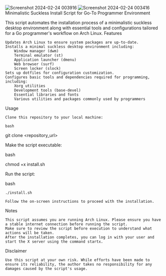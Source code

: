 ![Screenshot 2024-02-24 003916](https://github.com/archsinner/ais/assets/74122523/cbe8a17e-8b46-41a7-9de5-bfc45081281e)
![Screenshot 2024-02-24 003416](https://github.com/archsinner/ais/assets/74122523/5cbee2b8-e539-4c8b-ada0-c5fb2e7e7972)
Minimalistic Suckless Install Script for Go-To Programmer Environment

This script automates the installation process of a minimalistic suckless desktop environment along with essential tools and configurations tailored for a Go programmer's workflow on Arch Linux.
Features

    Updates Arch Linux to ensure system packages are up-to-date.
    Installs a minimal suckless desktop environment including:
        Window manager (dwm)
        Terminal emulator (st)
        Application launcher (dmenu)
        Web browser (surf)
        Screen locker (slock)
    Sets up dotfiles for configuration customization.
    Configures basic tools and dependencies required for programming, including:
        Xorg utilities
        Development tools (base-devel)
        Essential libraries and fonts
        Various utilities and packages commonly used by programmers

Usage

    Clone this repository to your local machine:

    bash

git clone <repository_url>

Make the script executable:

bash

chmod +x install.sh

Run the script:

bash

    ./install.sh

    Follow the on-screen instructions to proceed with the installation.

Notes

    This script assumes you are running Arch Linux. Please ensure you have a stable internet connection before running the script.
    Make sure to review the script before execution to understand what actions will be taken.
    After the installation completes, you can log in with your user and start the X server using the command startx.

Disclaimer

    Use this script at your own risk. While efforts have been made to ensure its reliability, the author takes no responsibility for any damages caused by the script's usage.
